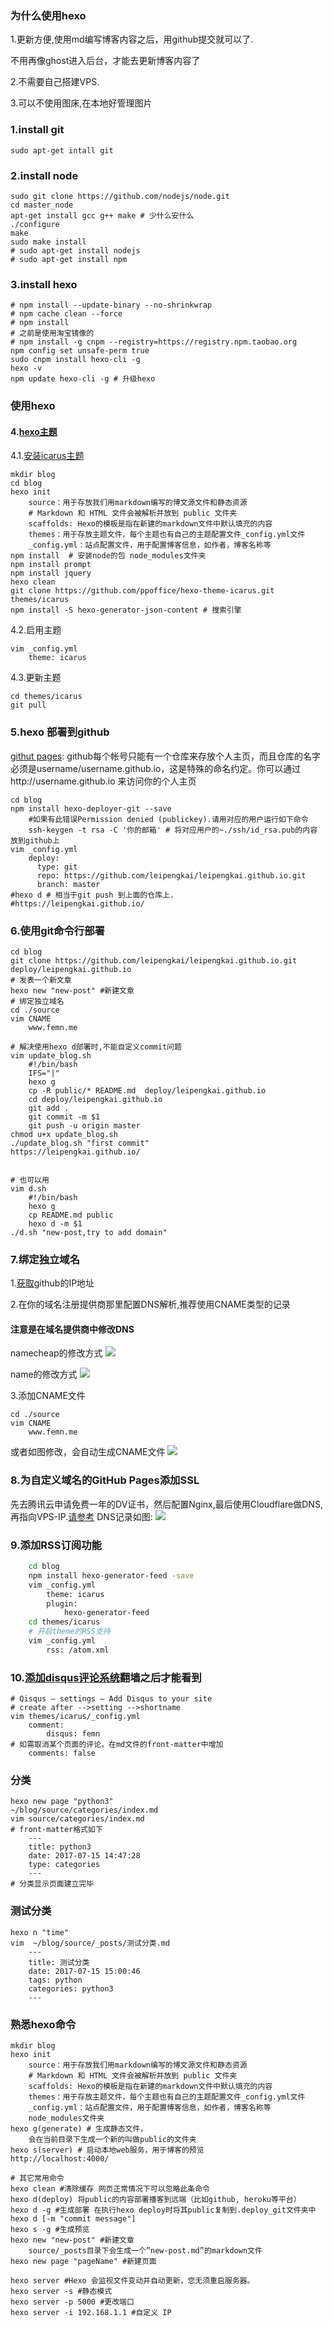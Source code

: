 ### 为什么使用hexo
1.更新方便,使用md编写博客内容之后，用github提交就可以了.

不用再像ghost进入后台，才能去更新博客内容了

2.不需要自己搭建VPS.

3.可以不使用图床,在本地好管理图片
### 1.install git
    
    sudo apt-get intall git

### 2.install node
    
    sudo git clone https://github.com/nodejs/node.git
    cd master_node
    apt-get install gcc g++ make # 少什么安什么
    ./configure
    make
    sudo make install
    # sudo apt-get install nodejs
    # sudo apt-get install npm
### 3.install hexo

    # npm install --update-binary --no-shrinkwrap
    # npm cache clean --force
    # npm install 
    # 之前是使用淘宝镜像的
    # npm install -g cnpm --registry=https://registry.npm.taobao.org
    npm config set unsafe-perm true
    sudo cnpm install hexo-cli -g
    hexo -v
    npm update hexo-cli -g # 升级hexo

### 使用hexo
#### 4.[hexo主题](https://hexo.io/themes/)
4.1.[安装icarus主题](https://github.com/ppoffice/hexo-theme-icarus/wiki)

    mkdir blog
    cd blog
    hexo init
        source：用于存放我们用markdown编写的博文源文件和静态资源
        # Markdown 和 HTML 文件会被解析并放到 public 文件夹
        scaffolds: Hexo的模板是指在新建的markdown文件中默认填充的内容
        themes：用于存放主题文件，每个主题也有自己的主题配置文件_config.yml文件
        _config.yml：站点配置文件，用于配置博客信息，如作者，博客名称等
    npm install  # 安装node的包 node_modules文件夹
    npm install prompt
    npm install jquery
    hexo clean
    git clone https://github.com/ppoffice/hexo-theme-icarus.git themes/icarus
    npm install -S hexo-generator-json-content # 搜索引擎
    
4.2.启用主题
    
    vim _config.yml
        theme: icarus
4.3.更新主题
    
    cd themes/icarus
    git pull

### 5.hexo 部署到github
[githut pages](https://pages.github.com/):
github每个帐号只能有一个仓库来存放个人主页，而且仓库的名字必须是username/username.github.io，这是特殊的命名约定。你可以通过http://username.github.io 来访问你的个人主页
    
    cd blog
    npm install hexo-deployer-git --save
        #如果有此错误Permission denied (publickey).请用对应的用户运行如下命令
        ssh-keygen -t rsa -C '你的邮箱' # 将对应用户的~./ssh/id_rsa.pub的内容 放到github上
    vim _config.yml
        deploy:
          type: git
          repo: https://github.com/leipengkai/leipengkai.github.io.git 
          branch: master
    #hexo d # 相当于git push 到上面的仓库上.
    #https://leipengkai.github.io/
### 6.使用git命令行部署
    
    cd blog
    git clone https://github.com/leipengkai/leipengkai.github.io.git deploy/leipengkai.github.io
    # 发表一个新文章
    hexo new "new-post" #新建文章
    # 绑定独立域名
    cd ./source
    vim CNAME
        www.femn.me

    # 解决使用hexo d部署时,不能自定义commit问题
    vim update_blog.sh 
        #!/bin/bash
        IFS="|"
        hexo g
        cp -R public/* README.md  deploy/leipengkai.github.io
        cd deploy/leipengkai.github.io
        git add .
        git commit -m $1
        git push -u origin master 
    chmod u+x update_blog.sh
    ./update_blog.sh "first commit"
    https://leipengkai.github.io/ 
    

    # 也可以用
    vim d.sh 
        #!/bin/bash
        hexo g 
        cp README.md public 
        hexo d -m $1
    ./d.sh "new-post,try to add domain"
        

### 7.绑定独立域名
1.[获取](https://help.github.com/articles/setting-up-an-apex-domain/)github的IP地址

2.在你的域名注册提供商那里配置DNS解析,推荐使用CNAME类型的记录
#### 注意是在域名提供商中修改DNS

namecheap的修改方式
![](css/images/namecheap.jpg)

name的修改方式
![](css/images/name-domain.jpg)

3.添加CNAME文件

    cd ./source
    vim CNAME
        www.femn.me

或者如图修改，会自动生成CNAME文件
![](css/images/github-page.jpg)


### 8.为自定义域名的GitHub Pages添加SSL

先去腾讯云申请免费一年的DV证书，然后配置Nginx,最后使用Cloudflare做DNS,再指向VPS-IP.[请参考](https://www.femn.me/2017/08/15/vps-server/)
DNS记录如图:
![](css/images/cloudflare.png)

### 9.添加RSS订阅功能
```bash
    cd blog
    npm install hexo-generator-feed -save
    vim _config.yml
        theme: icarus
        plugin: 
            hexo-generator-feed
    cd themes/icarus
    # 开启theme的RSS支持
    vim _config.yml
        rss: /atom.xml
```
### 10.[添加disqus评论系统](https://disqus.com)翻墙之后才能看到
    
    # Qisqus – settings – Add Disqus to your site 
    # create after -->setting -->shortname
    vim themes/icarus/_config.yml
        comment:
            disqus: femn 
    # 如需取消某个页面的评论，在md文件的front-matter中增加
        comments: false

### 分类

    hexo new page "python3"
    ~/blog/source/categories/index.md
    vim source/categories/index.md
    # front-matter格式如下
        ---
        title: python3
        date: 2017-07-15 14:47:28
        type: categories
        ---
    # 分类显示页面建立完毕

### 测试分类 

    hexo n "time"
    vim  ~/blog/source/_posts/测试分类.md
        ---
        title: 测试分类
        date: 2017-07-15 15:00:46
        tags: python
        categories: python3
        ---
### 熟悉hexo命令
    
    mkdir blog
    hexo init
        source：用于存放我们用markdown编写的博文源文件和静态资源
        # Markdown 和 HTML 文件会被解析并放到 public 文件夹
        scaffolds: Hexo的模板是指在新建的markdown文件中默认填充的内容
        themes：用于存放主题文件，每个主题也有自己的主题配置文件_config.yml文件
        _config.yml：站点配置文件，用于配置博客信息，如作者，博客名称等
        node_modules文件夹
    hexo g(generate) # 生成静态文件，
        会在当前目录下生成一个新的叫做public的文件夹 
    hexo s(server) # 启动本地web服务，用于博客的预览 
    http://localhost:4000/

    # 其它常用命令
    hexo clean #清除缓存 网页正常情况下可以忽略此条命令
    hexo d(deploy) 将public的内容部署播客到远端（比如github, heroku等平台）
    hexo d -g #生成部署 在执行hexo deploy时将其public复制到.deploy_git文件夹中
    hexo d [-m "commit message"]
    hexo s -g #生成预览
    hexo new "new-post" #新建文章
        source/_posts目录下会生成一个”new-post.md”的markdown文件
    hexo new page "pageName" #新建页面
    
    hexo server #Hexo 会监视文件变动并自动更新，您无须重启服务器。
    hexo server -s #静态模式
    hexo server -p 5000 #更改端口
    hexo server -i 192.168.1.1 #自定义 IP
    
